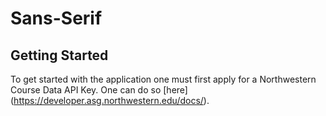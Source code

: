 # Sans-Serif

## Getting Started
To get started with the application one must first apply for a Northwestern Course Data API Key.
One can do so [here] (https://developer.asg.northwestern.edu/docs/).
